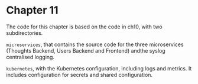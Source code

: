 Chapter 11
========

The code for this chapter is based on the code in ch10, with two subdirectories.


`microservices`, that contains the source code for the three microservices (Thoughts Backend, Users Backend and Frontend) andthe syslog centralised logging.

`kubernetes`, with the Kubernetes configuration, including logs and metrics. It includes configuration for secrets and shared configuration.


